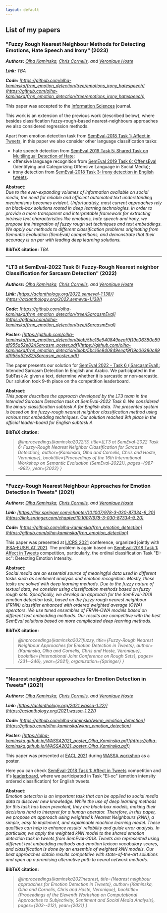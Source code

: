 ```yaml
---
layout: default
---
```

<!--<h1 style="color:Tomato;text-align:justify;">Machine Learning and Natural Language Processing research</h1> -->
<!--<p.main-text style="margin-top:10px;text-align:justify;"></p.main-text>-->
<!--<p style="margin-top:10px;text-align:justify;"></p>-->

<h2>List of my papers</h2>

<h3>"Fuzzy Rough Nearest Neighbour Methods for Detecting Emotions, Hate Speech and Irony" (2023)</h3>

***Authors:** [Olha Kaminska](https://scholar.google.com/citations?hl=en&user=yRgJkEwAAAAJ), [Chris Cornelis](https://scholar.google.com/citations?hl=en&user=ln46HlkAAAAJ), and [Veronique Hoste](https://scholar.google.com/citations?hl=en&user=WxOsW3IAAAAJ)*

***Link:** TBA*

***Code:** [https://github.com/olha-kaminska/frnn_emotion_detection/tree/emotions_irony_hatespeech](https://github.com/olha-kaminska/frnn_emotion_detection/tree/emotions_irony_hatespeech)*

This paper was accepted to the [Information Sciences](https://www.sciencedirect.com/journal/information-sciences) journal.

This work is an extension of the previous work (described below), where besides classification fuzzy-rough-based nearest-neighbours approaches we also considered regression methods.

Apart from emotion detection task from <a href="https://competitions.codalab.org/competitions/17751">SemEval-2018 Task 1: Affect in Tweets</a>, in this paper we also consider other language classification tasks: 
 - hate speech detection from [SemEval 2019 Task 5: Shared Task on Multilingual Detection of Hate](https://competitions.codalab.org/competitions/19935);
 - offensive language recognition from [SemEval 2019 Task 6: OffensEval](https://competitions.codalab.org/competitions/20011) (Identifying and Categorizing Offensive Language in Social Media);
 - irony detection from [SemEval-2018 Task 3: Irony detection in English tweets](https://competitions.codalab.org/competitions/17468).

**Abstract:**  
*Due to the ever-expanding volumes of information available on social media, the need for reliable and efficient automated text understanding mechanisms becomes evident. Unfortunately, most current approaches rely on black-box solutions rooted in deep learning technologies. In order to provide a more transparent and interpretable framework for extracting intrinsic text characteristics like emotions, hate speech and irony, we propose the integration of fuzzy rough set techniques and text embeddings. We apply our methods to different classification problems originating from Semantic Evaluation (SemEval) competitions, and demonstrate that their accuracy is on par with leading deep learning solutions.*

**BibTeX citation:**
*TBA*

------------------------------------------------------------------

<h3>"LT3 at SemEval-2022 Task 6: Fuzzy-Rough Nearest neighbor Classification for Sarcasm Detection" (2022)</h3>

***Authors:** [Olha Kaminska](https://scholar.google.com/citations?hl=en&user=yRgJkEwAAAAJ), [Chris Cornelis](https://scholar.google.com/citations?hl=en&user=ln46HlkAAAAJ), and [Veronique Hoste](https://scholar.google.com/citations?hl=en&user=WxOsW3IAAAAJ)*

***Link:** [https://aclanthology.org/2022.semeval-1.138/](https://aclanthology.org/2022.semeval-1.138/)*

***Code:** [https://github.com/olha-kaminska/frnn_emotion_detection/tree/iSarcasmEval](https://github.com/olha-kaminska/frnn_emotion_detection/tree/iSarcasmEval)*

***Poster:** [https://github.com/olha-kaminska/frnn_emotion_detection/blob/5bc16e940849eeaf9f19c06380c89df955a52e82/iSarcasm_poster.pdf](https://github.com/olha-kaminska/frnn_emotion_detection/blob/5bc16e940849eeaf9f19c06380c89df955a52e82/iSarcasm_poster.pdf)*

The paper presents our solution for [SemEval 2022 - Task 6 (iSarcasmEval):](https://codalab.lisn.upsaclay.fr/competitions/1340) Intended Sarcasm Detection In English and Arabic. We participated in the SubTask A: given a text, determine whether it is sarcastic or non-sarcastic. Our solution took 9-th place on the competition leaderboard. 

**Abstract:**   
*This paper describes the approach developed by the LT3 team in the Intended Sarcasm Detection task at SemEval-2022 Task 6. We considered the binary classification subtask A for English data. The presented system is based on the fuzzy-rough nearest neighbor classification method using various text embedding techniques. Our solution reached 9th place in the official leader-board for English subtask A.*

**BibTeX citation:**
>*@inproceedings{kaminska2022lt3,
  title={LT3 at SemEval-2022 Task 6: Fuzzy-Rough Nearest Neighbor Classification for Sarcasm Detection},
  author={Kaminska, Olha and Cornelis, Chris and Hoste, Veronique},
  booktitle={Proceedings of the 16th International Workshop on Semantic Evaluation (SemEval-2022)},
  pages={987--992},
  year={2022}
}*

------------------------------------------------------------------

<h3>"Fuzzy-Rough Nearest Neighbour Approaches for Emotion Detection in Tweets" (2021)</h3>

***Authors:** [Olha Kaminska](https://scholar.google.com/citations?hl=en&user=yRgJkEwAAAAJ), [Chris Cornelis](https://scholar.google.com/citations?hl=en&user=ln46HlkAAAAJ), and [Veronique Hoste](https://scholar.google.com/citations?hl=en&user=WxOsW3IAAAAJ)*

***Link:** [https://link.springer.com/chapter/10.1007/978-3-030-87334-9_20](https://link.springer.com/chapter/10.1007/978-3-030-87334-9_20)*

***Code:** [https://github.com/olha-kaminska/frnn_emotion_detection](https://github.com/olha-kaminska/frnn_emotion_detection)*

This paper was presented at [IJCRS 2021](http://ifsa-eusflat2021.eu/ijcrs_conf.html) conference, organized jointly with [IFSA-EUSFLAT 2021](http://ifsa-eusflat2021.eu/). The problem is again based on [SemEval-2018 Task 1: Affect in Tweets](https://competitions.codalab.org/competitions/17751) competition, particularly, the ordinal classification Task "EI-oc": Detecting Emotion Intensity.

**Abstract:**  
*Social media are an essential source of meaningful data used in different tasks such as sentiment analysis and emotion recognition. Mostly, these tasks are solved with deep learning methods. Due to the fuzzy nature of textual data, we consider using classification methods based on fuzzy rough sets.*
*Specifically, we develop an approach for the SemEval-2018 emotion detection task, based on the fuzzy rough nearest neighbour (FRNN) classifier enhanced with ordered weighted average (OWA) operators. We use tuned ensembles of FRNN-OWA models based on different text embedding methods. Our results are competitive with the best SemEval solutions based on more complicated deep learning methods.*

**BibTeX citation:**
>*@inproceedings{kaminska2021fuzzy,
  title={Fuzzy-Rough Nearest Neighbour Approaches for Emotion Detection in Tweets},
  author={Kaminska, Olha and Cornelis, Chris and Hoste, Veronique},
  booktitle={International Joint Conference on Rough Sets},
  pages={231--246},
  year={2021},
  organization={Springer}
}*

------------------------------------------------------------------

<h3>"Nearest neighbour approaches for Emotion Detection in Tweets" (2021)</h3>

***Authors:** [Olha Kaminska](https://scholar.google.com/citations?hl=en&user=yRgJkEwAAAAJ), [Chris Cornelis](https://scholar.google.com/citations?hl=en&user=ln46HlkAAAAJ), and [Veronique Hoste](https://scholar.google.com/citations?hl=en&user=WxOsW3IAAAAJ)*

***Link:** [https://aclanthology.org/2021.wassa-1.22/](https://aclanthology.org/2021.wassa-1.22/)*

***Code:** [https://github.com/olha-kaminska/wknn_emotion_detection](https://github.com/olha-kaminska/wknn_emotion_detection)*

***Poster:** [https://olha-kaminska.github.io/WASSA2021_poster_Olha_Kaminska.pdf](https://olha-kaminska.github.io/WASSA2021_poster_Olha_Kaminska.pdf)*

This paper was presented at <a href="https://2021.eacl.org/">EACL 2021</a> during <a href="https://wt-public.emm4u.eu/wassa2021/">WASSA workshop</a> as a poster.

Here you can check <a href="https://competitions.codalab.org/competitions/17751">SemEval-2018 Task 1: Affect in Tweets</a> competition and it's <a href="https://competitions.codalab.org/competitions/17751#results">leaderboard</a>, where we participated in Task "EI-oc" (emotion intensity ordered classification) for English tweets. 

**Abstract:**  
*Emotion detection is an important task that can be applied to social media data to discover new knowledge. While the use of deep learning methods for this task has been prevalent, they are black-box models, making their decisions hard to interpret for a human operator. Therefore, in this paper, we propose an approach using weighted k Nearest Neighbours (kNN), a simple, easy to implement, and explainable machine learning model. These qualities can help to enhance results' reliability and guide error analysis. In particular, we apply the weighted kNN model to the shared emotion detection task in tweets from SemEval-2018. Tweets are represented using different text embedding methods and emotion lexicon vocabulary scores, and classification is done by an ensemble of weighted kNN models. Our best approaches obtain results competitive with state-of-the-art solutions and open up a promising alternative path to neural network methods.*

**BibTeX citation:**
>*@inproceedings{kaminska2021nearest,
  title={Nearest neighbour approaches for Emotion Detection in Tweets},
  author={Kaminska, Olha and Cornelis, Chris and Hoste, Veronique},
  booktitle={Proceedings of the Eleventh Workshop on Computational Approaches to Subjectivity, Sentiment and Social Media Analysis},
  pages={203--212},
  year={2021}
  }*
